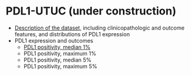 # PDL1-UTUC (under construction)

* [Description of the dataset](https://github.com/alcideschaux/PDL1-UTUC/blob/master/PDL1/PDL1_tumor.md), including clinicopathologic and outcome features, and distributions of PDL1 expression
* PDL1 expression and outcomes
    * [PDL1 positivity, median 1%](https://github.com/alcideschaux/PDL1-UTUC/blob/master/PDL1/PDL1_pos_1_median.md)
    * PDL1 positivity, maximum 1%
    * PDL1 positivity, median 5%
    * PDL1 positivity, maximum 5%
